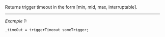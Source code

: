 Returns trigger timeout in the form [min, mid, max, interruptable].


---
*Example 1:*
```sqf
_timeOut = triggerTimeout someTrigger;
```